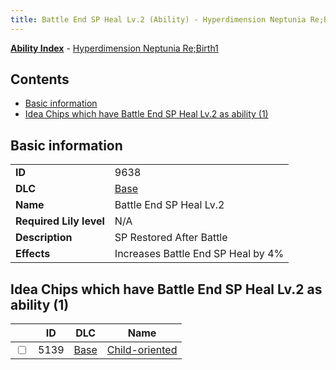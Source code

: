 ```yaml
---
title: Battle End SP Heal Lv.2 (Ability) - Hyperdimension Neptunia Re;Birth1
---
```


[**Ability Index**](/neptunia/rb1/ability/index.html) - [Hyperdimension Neptunia Re;Birth1](/neptunia/rb1)

## Contents

- [Basic information](#basic-information)
- [Idea Chips which have Battle End SP Heal Lv.2 as ability (1)](#idea-chips-which-have-battle-end-sp-heal-lv2-as-ability-1)

## Basic information

|   |   |
| -- | -- |
| **ID** | 9638
**DLC** | [Base](/neptunia/rb1/dlc/1-base.html)
**Name** | Battle End SP Heal Lv.2
**Required Lily level** | N/A
**Description** | SP Restored After Battle
**Effects** | Increases Battle End SP Heal by 4% |


## Idea Chips which have Battle End SP Heal Lv.2 as ability (1)

|    | ID | DLC | Name |
| -- | -- | --- | ---- |
| <input type="checkbox" id="rb1-item-1-5139" class="trackbox" /> | 5139 | [Base](/neptunia/rb1/dlc/1-base.html) | [Child-oriented](/neptunia/rb1/item/1-5139-child-oriented.html) |
